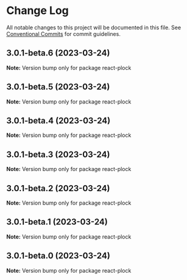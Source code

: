 # Change Log

All notable changes to this project will be documented in this file.
See [Conventional Commits](https://conventionalcommits.org) for commit guidelines.

## 3.0.1-beta.6 (2023-03-24)

**Note:** Version bump only for package react-plock





## 3.0.1-beta.5 (2023-03-24)

**Note:** Version bump only for package react-plock





## 3.0.1-beta.4 (2023-03-24)

**Note:** Version bump only for package react-plock





## 3.0.1-beta.3 (2023-03-24)

**Note:** Version bump only for package react-plock





## 3.0.1-beta.2 (2023-03-24)

**Note:** Version bump only for package react-plock





## 3.0.1-beta.1 (2023-03-24)

**Note:** Version bump only for package react-plock





## 3.0.1-beta.0 (2023-03-24)

**Note:** Version bump only for package react-plock
